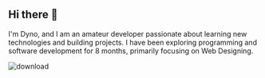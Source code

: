 ## Hi there 👋

I'm Dyno, and I am an amateur developer passionate about learning new technologies and building projects. I have been exploring programming and software development for 8 months, primarily focusing on Web Designing.


![download](https://github.com/Dinodev0/Dinodev0/assets/98271649/60fbd475-de98-46f9-8a1a-8fa03b4dc7f5)
